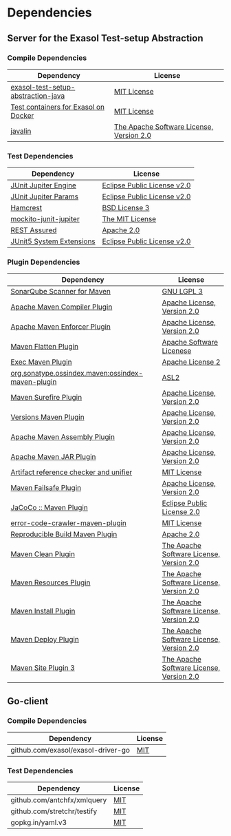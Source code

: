 <!-- @formatter:off -->
# Dependencies

## Server for the Exasol Test-setup Abstraction

### Compile Dependencies

| Dependency                                | License                                       |
| ----------------------------------------- | --------------------------------------------- |
| [exasol-test-setup-abstraction-java][0]   | [MIT License][1]                              |
| [Test containers for Exasol on Docker][2] | [MIT License][3]                              |
| [javalin][4]                              | [The Apache Software License, Version 2.0][5] |

### Test Dependencies

| Dependency                     | License                           |
| ------------------------------ | --------------------------------- |
| [JUnit Jupiter Engine][6]      | [Eclipse Public License v2.0][7]  |
| [JUnit Jupiter Params][6]      | [Eclipse Public License v2.0][7]  |
| [Hamcrest][8]                  | [BSD License 3][9]                |
| [mockito-junit-jupiter][10]    | [The MIT License][11]             |
| [REST Assured][12]             | [Apache 2.0][13]                  |
| [JUnit5 System Extensions][14] | [Eclipse Public License v2.0][15] |

### Plugin Dependencies

| Dependency                                              | License                                       |
| ------------------------------------------------------- | --------------------------------------------- |
| [SonarQube Scanner for Maven][16]                       | [GNU LGPL 3][17]                              |
| [Apache Maven Compiler Plugin][18]                      | [Apache License, Version 2.0][19]             |
| [Apache Maven Enforcer Plugin][20]                      | [Apache License, Version 2.0][19]             |
| [Maven Flatten Plugin][21]                              | [Apache Software Licenese][19]                |
| [Exec Maven Plugin][22]                                 | [Apache License 2][19]                        |
| [org.sonatype.ossindex.maven:ossindex-maven-plugin][23] | [ASL2][5]                                     |
| [Maven Surefire Plugin][24]                             | [Apache License, Version 2.0][19]             |
| [Versions Maven Plugin][25]                             | [Apache License, Version 2.0][19]             |
| [Apache Maven Assembly Plugin][26]                      | [Apache License, Version 2.0][19]             |
| [Apache Maven JAR Plugin][27]                           | [Apache License, Version 2.0][19]             |
| [Artifact reference checker and unifier][28]            | [MIT License][29]                             |
| [Maven Failsafe Plugin][30]                             | [Apache License, Version 2.0][19]             |
| [JaCoCo :: Maven Plugin][31]                            | [Eclipse Public License 2.0][32]              |
| [error-code-crawler-maven-plugin][33]                   | [MIT License][34]                             |
| [Reproducible Build Maven Plugin][35]                   | [Apache 2.0][5]                               |
| [Maven Clean Plugin][36]                                | [The Apache Software License, Version 2.0][5] |
| [Maven Resources Plugin][37]                            | [The Apache Software License, Version 2.0][5] |
| [Maven Install Plugin][38]                              | [The Apache Software License, Version 2.0][5] |
| [Maven Deploy Plugin][39]                               | [The Apache Software License, Version 2.0][5] |
| [Maven Site Plugin 3][40]                               | [The Apache Software License, Version 2.0][5] |

## Go-client

### Compile Dependencies

| Dependency                         | License   |
| ---------------------------------- | --------- |
| github.com/exasol/exasol-driver-go | [MIT][41] |

### Test Dependencies

| Dependency                  | License   |
| --------------------------- | --------- |
| github.com/antchfx/xmlquery | [MIT][42] |
| github.com/stretchr/testify | [MIT][43] |
| gopkg.in/yaml.v3            | [MIT][44] |

[0]: https://github.com/exasol/exasol-test-setup-abstraction-java/
[1]: https://github.com/exasol/exasol-test-setup-abstraction-java/blob/main/LICENSE
[2]: https://github.com/exasol/exasol-testcontainers/
[3]: https://github.com/exasol/exasol-testcontainers/blob/main/LICENSE
[4]: https://javalin.io/
[5]: http://www.apache.org/licenses/LICENSE-2.0.txt
[6]: https://junit.org/junit5/
[7]: https://www.eclipse.org/legal/epl-v20.html
[8]: http://hamcrest.org/JavaHamcrest/
[9]: http://opensource.org/licenses/BSD-3-Clause
[10]: https://github.com/mockito/mockito
[11]: https://github.com/mockito/mockito/blob/main/LICENSE
[12]: http://code.google.com/p/rest-assured
[13]: http://www.apache.org/licenses/LICENSE-2.0.html
[14]: https://github.com/itsallcode/junit5-system-extensions
[15]: http://www.eclipse.org/legal/epl-v20.html
[16]: http://sonarsource.github.io/sonar-scanner-maven/
[17]: http://www.gnu.org/licenses/lgpl.txt
[18]: https://maven.apache.org/plugins/maven-compiler-plugin/
[19]: https://www.apache.org/licenses/LICENSE-2.0.txt
[20]: https://maven.apache.org/enforcer/maven-enforcer-plugin/
[21]: https://www.mojohaus.org/flatten-maven-plugin/
[22]: https://www.mojohaus.org/exec-maven-plugin
[23]: https://sonatype.github.io/ossindex-maven/maven-plugin/
[24]: https://maven.apache.org/surefire/maven-surefire-plugin/
[25]: https://www.mojohaus.org/versions-maven-plugin/
[26]: https://maven.apache.org/plugins/maven-assembly-plugin/
[27]: https://maven.apache.org/plugins/maven-jar-plugin/
[28]: https://github.com/exasol/artifact-reference-checker-maven-plugin/
[29]: https://github.com/exasol/artifact-reference-checker-maven-plugin/blob/main/LICENSE
[30]: https://maven.apache.org/surefire/maven-failsafe-plugin/
[31]: https://www.jacoco.org/jacoco/trunk/doc/maven.html
[32]: https://www.eclipse.org/legal/epl-2.0/
[33]: https://github.com/exasol/error-code-crawler-maven-plugin/
[34]: https://github.com/exasol/error-code-crawler-maven-plugin/blob/main/LICENSE
[35]: http://zlika.github.io/reproducible-build-maven-plugin
[36]: http://maven.apache.org/plugins/maven-clean-plugin/
[37]: http://maven.apache.org/plugins/maven-resources-plugin/
[38]: http://maven.apache.org/plugins/maven-install-plugin/
[39]: http://maven.apache.org/plugins/maven-deploy-plugin/
[40]: http://maven.apache.org/plugins/maven-site-plugin/
[41]: https://github.com/exasol/exasol-driver-go/blob/v0.4.6/LICENSE
[42]: https://github.com/antchfx/xmlquery/blob/HEAD/LICENSE
[43]: https://github.com/stretchr/testify/blob/HEAD/LICENSE
[44]: https://github.com/go-yaml/yaml/blob/v3.0.1/LICENSE
